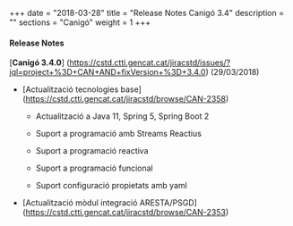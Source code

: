+++
date        = "2018-03-28"
title       = "Release Notes Canigó 3.4"
description = ""
sections    = "Canigó"
weight      = 1
+++

#### Release Notes

[**Canigó 3.4.0**] (https://cstd.ctti.gencat.cat/jiracstd/issues/?jql=project+%3D+CAN+AND+fixVersion+%3D+3.4.0) (29/03/2018)


- [Actualització tecnologies base] (https://cstd.ctti.gencat.cat/jiracstd/browse/CAN-2358)

	- Actualització a Java 11, Spring 5, Spring Boot 2
	
	- Suport a programació amb Streams Reactius
	
	- Suport a programació reactiva
	
	- Suport a programació funcional
	
	- Suport configuració propietats amb yaml
	
	
- [Actualització mòdul integració ARESTA/PSGD] (https://cstd.ctti.gencat.cat/jiracstd/browse/CAN-2353)
